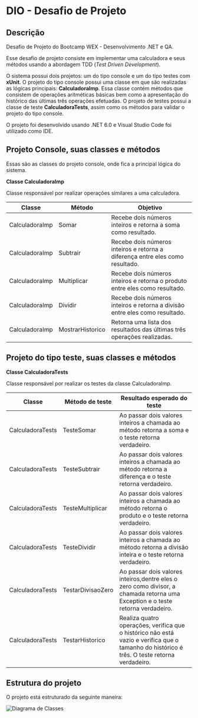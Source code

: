 # DIO - Desafio de Projeto

## Descrição

Desafio de Projeto do Bootcamp WEX - Desenvolvimento .NET e QA.

Esse desafio de projeto consiste em implementar uma calculadora e seus métodos usando a abordagem TDD (_Test Driven Development_).

O sistema possui dois projetos: um do tipo console e um do tipo testes com **xUnit**. O projeto do tipo console possui uma classe em que são realizadas as lógicas principais: **CalculadoraImp**. Essa classe contém métodos que consistem de operações aritméticas básicas bem como a apresentação do histórico das últimas três operações efetuadas. O projeto de testes possui a classe de teste **CalculadoraTests**, assim como os métodos para validar o projeto do tipo console.

O projeto foi desenvolvido usando .NET 6.0 e Visual Studio Code foi utilizado como IDE.

## Projeto Console, suas classes e métodos

Essas são as classes do projeto console, onde fica a principal lógica do sistema.

**Classe CalculadoraImp**

Classe responsável por realizar operações similares a uma calculadora.

| Classe         | Método           | Objetivo                                                                      |
| -------------- | ---------------- | ----------------------------------------------------------------------------- |
| CalculadoraImp | Somar            | Recebe dois números inteiros e retorna a soma como resultado.                 |
| CalculadoraImp | Subtrair         | Recebe dois números inteiros e retorna a diferença entre eles como resultado. |
| CalculadoraImp | Multiplicar      | Recebe dois números inteiros e retorna o produto entre eles como resultado.   |
| CalculadoraImp | Dividir          | Recebe dois números inteiros e retorna a divisão entre eles como resultado.   |
| CalculadoraImp | MostrarHistorico | Retorna uma lista dos resultados das últimas três operações realizadas.       |

## Projeto do tipo teste, suas classes e métodos

**Classe CalculadoraTests**

Classe responsável por realizar os testes da classe CalculadoraImp.

| Classe           | Método de teste   | Resultado esperado do teste                                                                                                                 |
| ---------------- | ----------------- | ------------------------------------------------------------------------------------------------------------------------------------------- |
| CalculadoraTests | TesteSomar        | Ao passar dois valores inteiros a chamada ao método retorna a soma e o teste retorna verdadeiro.                                            |
| CalculadoraTests | TesteSubtrair     | Ao passar dois valores inteiros a chamada ao método retorna a diferença e o teste retorna verdadeiro.                                       |
| CalculadoraTests | TesteMultiplicar  | Ao passar dois valores inteiros a chamada ao método retorna o produto e o teste retorna verdadeiro.                                         |
| CalculadoraTests | TesteDividir      | Ao passar dois valores inteiros a chamada ao método retorna a divisão inteira e o teste retorna verdadeiro.                                 |
| CalculadoraTests | TestarDivisaoZero | Ao passar dois valores inteiros,dentre eles o zero como divisor, a chamada retorna uma Exception e o teste retorna verdadeiro.              |
| CalculadoraTests | TestarHistorico   | Realiza quatro operações, verifica que o histórico não está vazio e verifica que o tamanho do histórico é três. O teste retorna verdadeiro. |

## Estrutura do projeto

O projeto está estruturado da seguinte maneira:

![Diagrama de Classes](img/diagrama_projeto.png)
